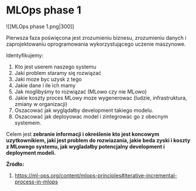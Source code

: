 # MLOps phase 1

![[MLOps phase 1.png|300]]

Pierwsza faza poświęcona jest zrozumieniu biznesu, zrozumieniu danych i zaprojektowaniu oprogramowania wykorzystującego uczenie maszynowe.

Identyfikujemy:
1. Kto jest userem naszego systemu
2. Jaki problem staramy się rozwiązać
3. Jaki moze byc uzysk z tego
4. Jakie dane i ile ich mamy
5. Jak moglibyśmy to rozwiązać (MLowo czy nie MLowo)
6. Jakie koszty proces MLowy moze wygenerowac (ludzie, infrastruktura, zmiany w organizacji)
7. Oszacować jak wyglądałby development takiego modelu.
8. Oszacować jak deployowac model i zintegrowac go z obecnym systemem.

Celem jest **zebranie informacji i określenie kto jest koncowym uzytkownikiem, jaki jest problem do rozwiazania, jakie beda zyski i koszty z MLowego systemu, jak wygladałby potencjalny development i deployment modeli.**

**Źródło:**
1. https://ml-ops.org/content/mlops-principles#iterative-incremental-process-in-mlops
